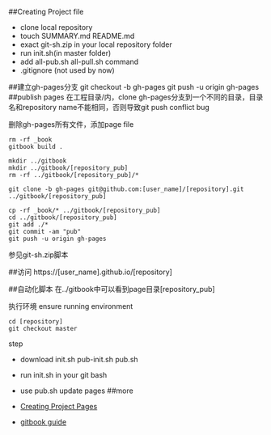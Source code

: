 ##Creating Project file
- clone local repository
- touch SUMMARY.md README.md
- exact git-sh.zip in your local repository folder
- run init.sh(in master folder)
- add all-pub.sh all-pull.sh command 
- .gitignore (not used by now)

##建立gh-pages分支
	git checkout -b gh-pages
	git push -u origin gh-pages
##publish pages
在工程目录/内，clone gh-pages分支到一个不同的目录，目录名和repository name不能相同，否则导致git push conflict bug

删除gh-pages所有文件，添加page file

	rm -rf _book
	gitbook build .
	
	mkdir ../gitbook
	mkdir ../gitbook/[repository_pub]
	rm -rf ../gitbook/[repository_pub]/*

	git clone -b gh-pages git@github.com:[user_name]/[repository].git  ../gitbook/[repository_pub]

	cp -rf _book/* ../gitbook/[repository_pub]
	cd ../gitbook/[repository_pub]
	git add ./*
	git commit -am "pub"
	git push -u origin gh-pages

参见git-sh.zip脚本

##访问
https://[user_name].github.io/[repository]

##自动化脚本
在../gitbook中可以看到page目录[repository_pub]

执行环境 ensure running environment

	cd [repository]
	git checkout master 

step

- download init.sh pub-init.sh pub.sh
- run init.sh in your git bash
- use pub.sh update pages
##more

- [Creating Project Pages](https://help.github.com/articles/creating-project-pages-manually/)
- [gitbook guide](https://github.com/GitbookIO/gitbook)
